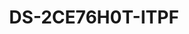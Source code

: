 ---
id: 4
title: "DS-2CE76H0T-ITPF"
slug: "DS-2CE76H0T-ITPF"
subTitle: "5 MP Indoor Fixed Turret Camera"
category: "turbohd"
imgCard: "/src/assets/images/turbohd/DS-2CE76H0T-ITPF/DS-2CE76H0T-ITPF-1.webp"
imgAlt: "DS-2CE76H0T-ITPF"
thumbnails: [
  "/src/assets/images/turbohd/DS-2CE76H0T-ITPF/DS-2CE76H0T-ITPF-1.webp",
]
features: [
  "High quality 5 MP resolution imaging",
  "EXIR 2.0 infrared technology with 20 m night vision",
  "Versatile 4-in-1 video output: TVI, AHD, CVI, CVBS",
  "Compact design ideal for indoor use"
]
rating: 5
reviewCount: 100
specifications: {
  Camera: {
    Image_Sensor: "5 MP CMOS image sensor",
    Max_Resolution: "2560 (H) × 1944 (V)",
    Min_Illumination: "Color: 0.01 Lux @ (F2.0, AGC ON), 0 Lux with IR",
    Shutter_Time: "PAL: 1/25 s to 1/50,000 s; NTSC: 1/30 s to 1/50,000 s",
    Day_and_Night: "ICR",
    Angle_Adjustment: "Pan: 0 to 360°, Tilt: 0 to 75°, Rotation: 0 to 360°",
    Signal_System: "PAL/NTSC"
  },
  Lens: {
    Lens_Type: "2.4 mm, 2.8 mm, 3.6 mm, 6 mm fixed lens",
    Focal_Length_and_FOV: {
      "2.4 mm": "Horizontal_FOV: 103°, Vertical_FOV: 81°, Diagonal_FOV: 142°",
      "2.8 mm": "Horizontal_FOV: 86°, Vertical_FOV: 63°, Diagonal_FOV: 120°",
      "3.6 mm": "Horizontal_FOV: 80°, Vertical_FOV: 63°, Diagonal_FOV: 112°",
      "6 mm": "Horizontal_FOV: 55°, Vertical_FOV: 40°, Diagonal_FOV: 70°"
    },
    Lens_Mount: "M12"
  },
  Image: {
    Image_Parameters_Switch: "STD/HIGH-SAT",
    Image_Settings: "Brightness, Sharpness, DNR, Mirror, Smart IR",
    Frame_Rate: {
      TVI: "5M@20fps, 4M@30fps, 4M@25fps, 1080p@30fps, 1080p@25fps",
      AHD: "5M@20fps, 4M@30fps, 4M@25fps",
      CVI: "4M@30fps, 4M@25fps",
      CVBS: "PAL/NTSC"
    },
    Day_Night_Mode: "Auto/Color/BW (Black and White)",
    Wide_Dynamic_Range: "Digital WDR",
    Image_Enhancement: "BLC, HLC",
    White_Balance: "ATW/MANUAL",
    AGC: "Support"
  },
  Interface: {
    Video_Output: "Switchable TVI/AHD/CVI/CVBS"
  },
  General: {
    Material: "Plastic",
    Dimension: "Φ 84.6 mm × 78.9 mm (Φ 3.33\" × 3.11\")",
    Weight: "Approx. 143 g (0.32 lb.)",
    Operating_Condition: "-40 °C to 60 °C (-40 °F to 140 °F), humidity: 90% or less (non-condensation)",
    Communication: "HIKVISION-C",
    Language: "English",
    Power: "12 VDC ±25% , Max. 4.3 W",
    IR_Range: "Up to 20 m"
  }
}
---